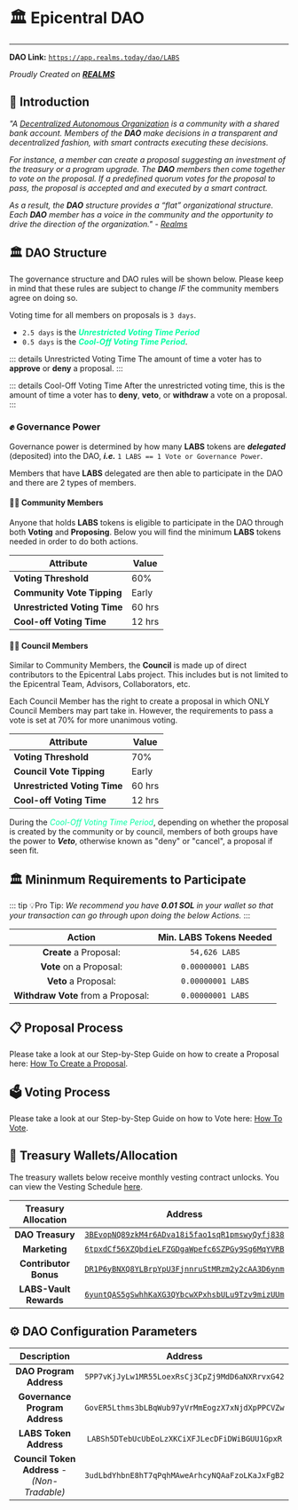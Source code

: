 # 🏛️ Epicentral DAO

---

**DAO Link:** [`https://app.realms.today/dao/LABS`](https://app.realms.today/dao/LABS)

*Proudly Created on **[REALMS](https://realms.today/)***

## 🌟 Introduction

*"A [Decentralized Autonomous Organization](/terminology#decentralized-autonomous-organization-dao) is a community with a shared bank account. Members of the **DAO** make decisions in a transparent and decentralized fashion, with smart contracts executing these decisions.*

*For instance, a member can create a proposal suggesting an investment of the treasury or a program upgrade. The **DAO** members then come together to vote on the proposal. If a predefined quorum votes for the proposal to pass, the proposal is accepted and and executed by a smart contract.*

*As a result, the **DAO** structure provides a “flat” organizational structure. Each **DAO** member has a voice in the community and the opportunity to drive the direction of the organization."* *- [Realms](https://docs.realms.today/Introduction/whatisadao)*

## 🏛️ DAO Structure

The governance structure and DAO rules will be shown below. Please keep in mind that these rules are subject to change *IF* the community members agree on doing so. 

Voting time for all members on proposals is `3 days`.

- `2.5 days` is the ***<span style="color:#00FFA3">Unrestricted Voting Time Period</span>***
- `0.5 days` is the ***<span style="color:#00FFA3">Cool-Off Voting Time Period</span>***.

::: details Unrestricted Voting Time
The amount of time a voter has to **approve** or **deny** a proposal.
:::

::: details Cool-Off Voting Time
After the unrestricted voting time, this is the amount of time a voter has to **deny**, **veto**, or **withdraw** a vote on a proposal.
:::

### ✊ Governance Power

Governance power is determined by how many **LABS** tokens are ***delegated*** (deposited) into the DAO, ***i.e.*** `1 LABS == 1 Vote or Governance Power`.

Members that have **LABS** delegated are then able to participate in the DAO and there are 2 types of members.

#### 👨‍🔬 Community Members

Anyone that holds **LABS** tokens is eligible to participate in the DAO through both **Voting** and **Proposing**. Below you will find the minimum **LABS** tokens needed in order to do both actions. 

| Attribute               | Value   |
|-------------------------|---------|
| **Voting Threshold**    | 60%     |
| **Community Vote Tipping** | Early  |
| **Unrestricted Voting Time** | 60 hrs  |
| **Cool-off Voting Time** | 12 hrs  |

#### 👨‍🔬 Council Members

Similar to Community Members, the **Council** is made up of direct contributors to the Epicentral Labs project. This includes but is not limited to the Epicentral Team, Advisors, Collaborators, etc. 

Each Council Member has the right to create a proposal in which ONLY Council Members may part take in. However, the requirements to pass a vote is set at 70% for more unanimous voting.

| Attribute               | Value   |
|-------------------------|---------|
| **Voting Threshold**    | 70%     |
| **Council Vote Tipping** | Early  |
| **Unrestricted Voting Time** | 60 hrs  |
| **Cool-off Voting Time** | 12 hrs  |

During the *<span style="color:#00FFA3">Cool-Off Voting Time Period</span>*, depending on whether the proposal is created by the community or by council, members of both groups have the power to ***Veto***, otherwise known as "deny" or "cancel", a proposal if seen fit.

## 🏛️ Mininmum Requirements to Participate

::: tip 💡Pro Tip:
*We recommend you have **0.01 SOL** in your wallet so that your transaction can go through upon doing the below Actions.*
:::

| Action               | Min. LABS Tokens Needed |
|:--------------------:|:--------------------------:|
| **Create** a Proposal: | `54,626 LABS`              |
| **Vote** on a Proposal:| `0.00000001 LABS`          |
| **Veto** a Proposal:   | `0.00000001 LABS`          |
| **Withdraw Vote** from a Proposal:   | `0.00000001 LABS` |

## 📋 Proposal Process

Please take a look at our Step-by-Step Guide on how to create a Proposal here: [How To Create a Proposal](/epicentral-dao/proposal-guide#📜-how-to-create-a-proposal).

## 🗳️ Voting Process

Please take a look at our Step-by-Step Guide on how to Vote here: [How To Vote](/epicentral-dao/voting-guide#🗳-ow-to-vote).

## 💼 Treasury Wallets/Allocation

The treasury wallets below receive monthly vesting contract unlocks. You can view the Vesting Schedule [here](/labs-token/labstoken-vesting#📅-labs-vesting-table-chart).

| Treasury Allocation     | Address                                      |
|:-----------------------:|:--------------------------------------------:|
| **DAO Treasury**        | [`3BEvopNQ89zkM4r6ADva18i5fao1sqR1pmswyQyfj838`](https://solscan.io/account/3BEvopNQ89zkM4r6ADva18i5fao1sqR1pmswyQyfj838) |
| **Marketing**           | [`6tpxdCf56XZQbdieLFZGDgaWpefc6SZPGy9Sg6MqYVRB`](https://solscan.io/account/6tpxdCf56XZQbdieLFZGDgaWpefc6SZPGy9Sg6MqYVRB) |
| **Contributor Bonus**   | [`DR1P6yBNXQ8YLBrpYpU3FjnnruStMRzm2y2cAA3D6ynm`](https://solscan.io/account/DR1P6yBNXQ8YLBrpYpU3FjnnruStMRzm2y2cAA3D6ynm) |
| **LABS-Vault Rewards**  | [`6yuntQAS5gSwhhKaXG3QYbcwXPxhsbULu9Tzv9mizUUm`](https://solscan.io/account/6yuntQAS5gSwhhKaXG3QYbcwXPxhsbULu9Tzv9mizUUm) |

## ⚙️ DAO Configuration Parameters

| Description                  | Address                                      |
|:----------------------------:|:--------------------------------------------:|
| **DAO Program Address**      | `5PP7vKjJyLw1MR55LoexRsCj3CpZj9MdD6aNXRrvxG42` |
| **Governance Program Address** | `GovER5Lthms3bLBqWub97yVrMmEogzX7xNjdXpPPCVZw` |
| **LABS Token Address**  | `LABSh5DTebUcUbEoLzXKCiXFJLecDFiDWiBGUU1GpxR` |
| **Council Token Address** - *(Non-Tradable)*   | `3udLbdYhbnE8hT7qPqhMAweArhcyNQAaFzoLKaJxFgB2` |
